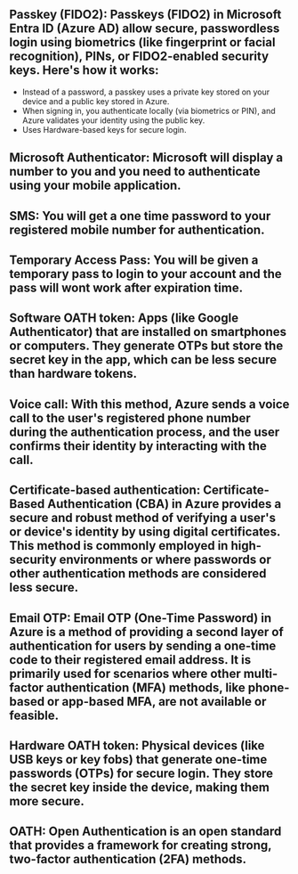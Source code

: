 Passkey (FIDO2): Passkeys (FIDO2) in Microsoft Entra ID (Azure AD) allow secure, passwordless login using biometrics (like fingerprint or facial recognition), PINs, or FIDO2-enabled security keys. Here's how it works:
--
* Instead of a password, a passkey uses a private key stored on your device and a public key stored in Azure.
* When signing in, you authenticate locally (via biometrics or PIN), and Azure validates your identity using the public key. 
* Uses Hardware-based keys for secure login.

Microsoft Authenticator: Microsoft will display a number to you and you need to authenticate using your mobile application.
--

SMS: You will get a one time password to your registered mobile number for authentication.
--

Temporary Access Pass: You will be given a temporary pass to login to your account and the pass will wont work after expiration time.
--

Software OATH token: Apps (like Google Authenticator) that are installed on smartphones or computers. They generate OTPs but store the secret key in the app, which can be less secure than hardware tokens.
--

Voice call: With this method, Azure sends a voice call to the user's registered phone number during the authentication process, and the user confirms their identity by interacting with the call.
--

Certificate-based authentication: Certificate-Based Authentication (CBA) in Azure provides a secure and robust method of verifying a user's or device's identity by using digital certificates. This method is commonly employed in high-security environments or where passwords or other authentication methods are considered less secure.
--

Email OTP: Email OTP (One-Time Password) in Azure is a method of providing a second layer of authentication for users by sending a one-time code to their registered email address. It is primarily used for scenarios where other multi-factor authentication (MFA) methods, like phone-based or app-based MFA, are not available or feasible.
--

Hardware OATH token: Physical devices (like USB keys or key fobs) that generate one-time passwords (OTPs) for secure login. They store the secret key inside the device, making them more secure.
--

OATH: Open Authentication is an open standard that provides a framework for creating strong, two-factor authentication (2FA) methods.
--
